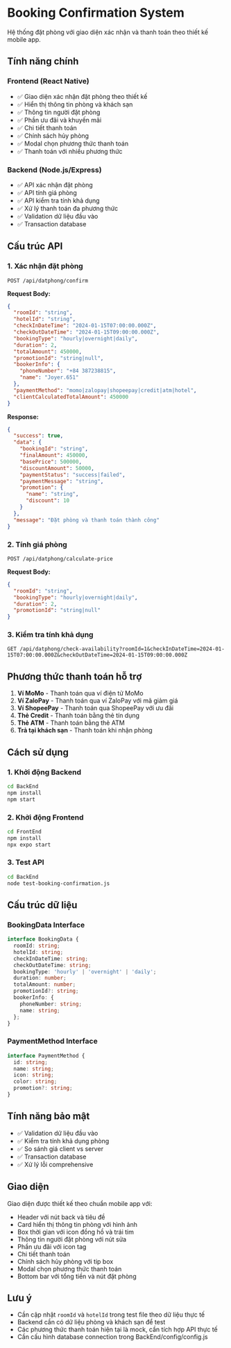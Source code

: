 # Booking Confirmation System

Hệ thống đặt phòng với giao diện xác nhận và thanh toán theo thiết kế mobile app.

## Tính năng chính

### Frontend (React Native)
- ✅ Giao diện xác nhận đặt phòng theo thiết kế
- ✅ Hiển thị thông tin phòng và khách sạn
- ✅ Thông tin người đặt phòng
- ✅ Phần ưu đãi và khuyến mãi
- ✅ Chi tiết thanh toán
- ✅ Chính sách hủy phòng
- ✅ Modal chọn phương thức thanh toán
- ✅ Thanh toán với nhiều phương thức

### Backend (Node.js/Express)
- ✅ API xác nhận đặt phòng
- ✅ API tính giá phòng
- ✅ API kiểm tra tính khả dụng
- ✅ Xử lý thanh toán đa phương thức
- ✅ Validation dữ liệu đầu vào
- ✅ Transaction database

## Cấu trúc API

### 1. Xác nhận đặt phòng
```
POST /api/datphong/confirm
```

**Request Body:**
```json
{
  "roomId": "string",
  "hotelId": "string", 
  "checkInDateTime": "2024-01-15T07:00:00.000Z",
  "checkOutDateTime": "2024-01-15T09:00:00.000Z",
  "bookingType": "hourly|overnight|daily",
  "duration": 2,
  "totalAmount": 450000,
  "promotionId": "string|null",
  "bookerInfo": {
    "phoneNumber": "+84 387238815",
    "name": "Joyer.651"
  },
  "paymentMethod": "momo|zalopay|shopeepay|credit|atm|hotel",
  "clientCalculatedTotalAmount": 450000
}
```

**Response:**
```json
{
  "success": true,
  "data": {
    "bookingId": "string",
    "finalAmount": 450000,
    "basePrice": 500000,
    "discountAmount": 50000,
    "paymentStatus": "success|failed",
    "paymentMessage": "string",
    "promotion": {
      "name": "string",
      "discount": 10
    }
  },
  "message": "Đặt phòng và thanh toán thành công"
}
```

### 2. Tính giá phòng
```
POST /api/datphong/calculate-price
```

**Request Body:**
```json
{
  "roomId": "string",
  "bookingType": "hourly|overnight|daily", 
  "duration": 2,
  "promotionId": "string|null"
}
```

### 3. Kiểm tra tính khả dụng
```
GET /api/datphong/check-availability?roomId=1&checkInDateTime=2024-01-15T07:00:00.000Z&checkOutDateTime=2024-01-15T09:00:00.000Z
```

## Phương thức thanh toán hỗ trợ

1. **Ví MoMo** - Thanh toán qua ví điện tử MoMo
2. **Ví ZaloPay** - Thanh toán qua ví ZaloPay với mã giảm giá
3. **Ví ShopeePay** - Thanh toán qua ShopeePay với ưu đãi
4. **Thẻ Credit** - Thanh toán bằng thẻ tín dụng
5. **Thẻ ATM** - Thanh toán bằng thẻ ATM
6. **Trả tại khách sạn** - Thanh toán khi nhận phòng

## Cách sử dụng

### 1. Khởi động Backend
```bash
cd BackEnd
npm install
npm start
```

### 2. Khởi động Frontend
```bash
cd FrontEnd
npm install
npx expo start
```

### 3. Test API
```bash
cd BackEnd
node test-booking-confirmation.js
```

## Cấu trúc dữ liệu

### BookingData Interface
```typescript
interface BookingData {
  roomId: string;
  hotelId: string;
  checkInDateTime: string;
  checkOutDateTime: string;
  bookingType: 'hourly' | 'overnight' | 'daily';
  duration: number;
  totalAmount: number;
  promotionId?: string;
  bookerInfo: {
    phoneNumber: string;
    name: string;
  };
}
```

### PaymentMethod Interface
```typescript
interface PaymentMethod {
  id: string;
  name: string;
  icon: string;
  color: string;
  promotion?: string;
}
```

## Tính năng bảo mật

- ✅ Validation dữ liệu đầu vào
- ✅ Kiểm tra tính khả dụng phòng
- ✅ So sánh giá client vs server
- ✅ Transaction database
- ✅ Xử lý lỗi comprehensive

## Giao diện

Giao diện được thiết kế theo chuẩn mobile app với:
- Header với nút back và tiêu đề
- Card hiển thị thông tin phòng với hình ảnh
- Box thời gian với icon đồng hồ và trái tim
- Thông tin người đặt phòng với nút sửa
- Phần ưu đãi với icon tag
- Chi tiết thanh toán
- Chính sách hủy phòng với tip box
- Modal chọn phương thức thanh toán
- Bottom bar với tổng tiền và nút đặt phòng

## Lưu ý

- Cần cập nhật `roomId` và `hotelId` trong test file theo dữ liệu thực tế
- Backend cần có dữ liệu phòng và khách sạn để test
- Các phương thức thanh toán hiện tại là mock, cần tích hợp API thực tế
- Cần cấu hình database connection trong BackEnd/config/config.js
